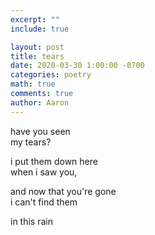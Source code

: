 ```yaml
---
excerpt: ""
include: true

layout: post
title: tears 
date: 2020-03-30 1:00:00 -0700
categories: poetry
math: true
comments: true
author: Aaron
---
```





have you seen  
my tears?  

i put them down here  
when i saw you,  

and now that you're gone  
i can't find them  

in this rain
